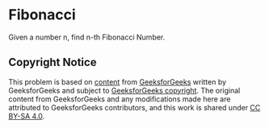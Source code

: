 # Fibonacci

Given a number n, find n-th Fibonacci Number.

## Copyright Notice

This problem is based on [content](https://www.geeksforgeeks.org/program-for-nth-fibonacci-number/)
from [GeeksforGeeks](https://www.geeksforgeeks.org)
written by GeeksforGeeks
and subject to [GeeksforGeeks copyright](https://www.geeksforgeeks.org/legal/copyright-information/).
The original content from GeeksforGeeks and any modifications made here are attributed to GeeksforGeeks contributors,
and this work is shared under [CC BY-SA 4.0](../LICENSE).
